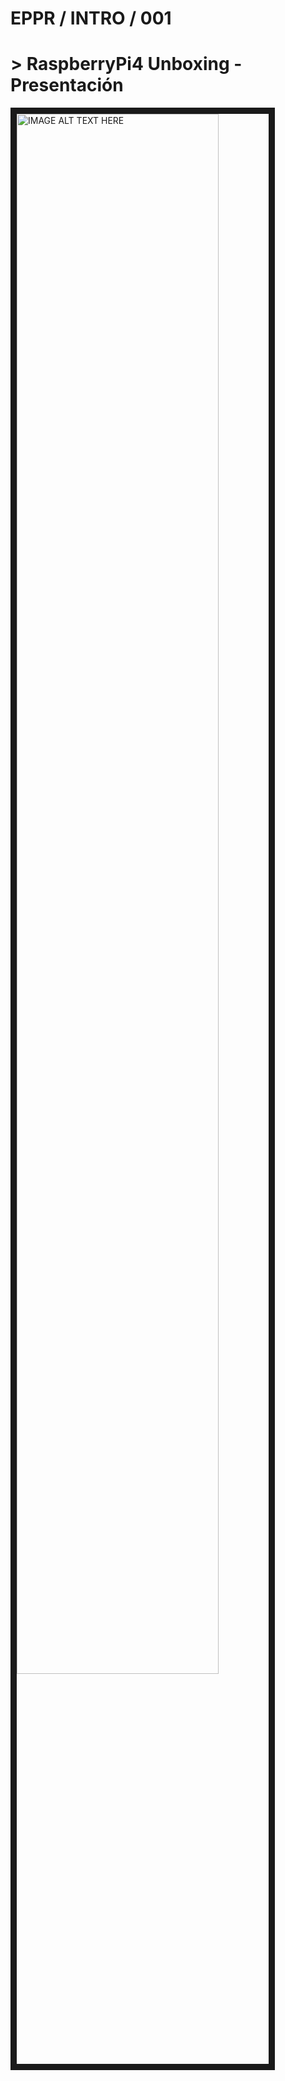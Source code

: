 # EPPR / INTRO / 001
# > RaspberryPi4 Unboxing - Presentación

<a href="http://www.youtube.com/watch?feature=player_embedded&v=S1YERwoqsyg
" target="_blank"><img src="http://img.youtube.com/vi/S1YERwoqsyg/0.jpg" 
alt="IMAGE ALT TEXT HERE" width="80%" height="auto" border="10" /></a>

